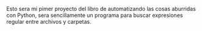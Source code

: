 Esto sera mi pimer proyecto del libro de automatizando las cosas aburridas con Python, sera sencillamente un programa para buscar expresiones regular entre archivos y carpetas.
